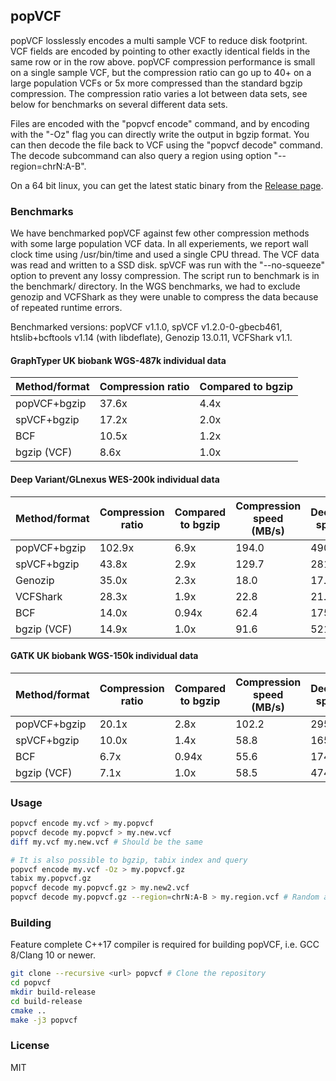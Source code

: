 ## popVCF

popVCF losslessly encodes a multi sample VCF to reduce disk footprint. VCF fields are encoded by pointing to other exactly identical fields in the same row or in the row above. popVCF compression performance is small on a single sample VCF, but the compression ratio can go up to 40+ on a large population VCFs or 5x more compressed than the standard bgzip compression. The compression ratio varies a lot between data sets, see below for benchmarks on several different data sets.

Files are encoded with the "popvcf encode" command, and by encoding with the "-Oz" flag you can directly write the output in bgzip format. You can then decode the file back to VCF using the "popvcf decode" command. The decode subcommand can also query a region using option "--region=chrN:A-B".

On a 64 bit linux, you can get the latest static binary from the [Release page](https://github.com/DecodeGenetics/popvcf/releases).

### Benchmarks

We have benchmarked popVCF against few other compression methods with some large population VCF data. In all experiements, we report wall clock time using /usr/bin/time and used a single CPU thread. The VCF data was read and written to a SSD disk. spVCF was run with the "--no-squeeze" option to prevent any lossy compression. The script run to benchmark is in the benchmark/ directory.  In the WGS benchmarks, we had to exclude genozip and VCFShark as they were unable to compress the data because of repeated runtime errors.

Benchmarked versions: popVCF v1.1.0, spVCF v1.2.0-0-gbecb461, htslib+bcftools v1.14 (with libdeflate), Genozip 13.0.11, VCFShark v1.1.

#### GraphTyper UK biobank WGS-487k individual data

| Method/format | Compression ratio | Compared to bgzip |
| ------------- | ----------------- | ----------------- |
| popVCF+bgzip  |             37.6x |              4.4x |
| spVCF+bgzip   |             17.2x |              2.0x |
| BCF           |             10.5x |              1.2x |
| bgzip (VCF)   |              8.6x |              1.0x |

#### Deep Variant/GLnexus WES-200k individual data

| Method/format | Compression ratio | Compared to bgzip | Compression speed (MB/s) | Decompression speed (MB/s) |
| ------------- | ----------------- | ----------------- | ------------------------ | -------------------------- |
| popVCF+bgzip  |            102.9x |              6.9x |                    194.0 |                      490.7 |
| spVCF+bgzip   |             43.8x |              2.9x |                    129.7 |                      281.5 |
| Genozip       |             35.0x |              2.3x |                     18.0 |                       17.3 |
| VCFShark      |             28.3x |              1.9x |                     22.8 |                       21.7 |
| BCF           |             14.0x |             0.94x |                     62.4 |                      175.2 |
| bgzip (VCF)   |             14.9x |              1.0x |                     91.6 |                      521.3 |

#### GATK UK biobank WGS-150k individual data

| Method/format | Compression ratio | Compared to bgzip | Compression speed (MB/s) | Decompression speed (MB/s) |
| ------------- | ----------------- | ----------------- | ------------------------ | -------------------------- |
| popVCF+bgzip  |             20.1x |              2.8x |                    102.2 |                      295.0 |
| spVCF+bgzip   |             10.0x |              1.4x |                     58.8 |                      165.7 |
| BCF           |              6.7x |             0.94x |                     55.6 |                      174.2 |
| bgzip (VCF)   |              7.1x |              1.0x |                     58.5 |                      474.7 |

### Usage

```sh
popvcf encode my.vcf > my.popvcf
popvcf decode my.popvcf > my.new.vcf
diff my.vcf my.new.vcf # Should be the same

# It is also possible to bgzip, tabix index and query
popvcf encode my.vcf -Oz > my.popvcf.gz
tabix my.popvcf.gz
popvcf decode my.popvcf.gz > my.new2.vcf
popvcf decode my.popvcf.gz --region=chrN:A-B > my.region.vcf # Random access a region using the tabix index
```

### Building
Feature complete C++17 compiler is required for building popVCF, i.e. GCC 8/Clang 10 or newer.

```sh
git clone --recursive <url> popvcf # Clone the repository
cd popvcf
mkdir build-release
cd build-release
cmake ..
make -j3 popvcf
```

### License
MIT